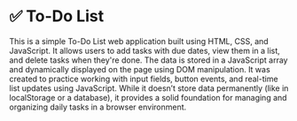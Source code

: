 # ✅ To-Do List

This is a simple To-Do List web application built using HTML, CSS, and JavaScript.
It allows users to add tasks with due dates, view them in a list, and delete tasks when they're done.
The data is stored in a JavaScript array and dynamically displayed on the page using DOM manipulation.
It was created to practice working with input fields, button events, and real-time list updates using JavaScript.
While it doesn’t store data permanently (like in localStorage or a database), it provides a solid foundation for managing and organizing daily tasks in a browser environment.
